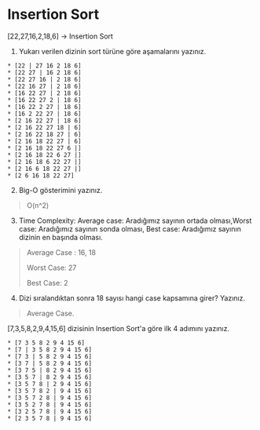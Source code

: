 # Insertion Sort

[22,27,16,2,18,6] -> Insertion Sort

1. Yukarı verilen dizinin sort türüne göre aşamalarını yazınız.

```
* [22 | 27 16 2 18 6]
* [22 27 | 16 2 18 6]
* [22 27 16 | 2 18 6]
* [22 16 27 | 2 18 6]
* [16 22 27 | 2 18 6]
* [16 22 27 2 | 18 6]
* [16 22 2 27 | 18 6]
* [16 2 22 27 | 18 6]
* [2 16 22 27 | 18 6]
* [2 16 22 27 18 | 6]
* [2 16 22 18 27 | 6]
* [2 16 18 22 27 | 6]
* [2 16 18 22 27 6 |]
* [2 16 18 22 6 27 |]
* [2 16 18 6 22 27 |]
* [2 16 6 18 22 27 |]
* [2 6 16 18 22 27]
``` 

2. Big-O gösterimini yazınız.

> O(n^2)

3. Time Complexity: Average case: Aradığımız sayının ortada olması,Worst case: Aradığımız sayının sonda olması, Best case: Aradığımız sayının dizinin en başında olması.

> Average Case : 16, 18
> 
> Worst Case: 27
> 
> Best Case: 2

4. Dizi sıralandıktan sonra 18 sayısı hangi case kapsamına girer? Yazınız.

> Average Case.

[7,3,5,8,2,9,4,15,6] dizisinin Insertion Sort'a göre ilk 4 adımını yazınız.

```
* [7 3 5 8 2 9 4 15 6]
* [7 | 3 5 8 2 9 4 15 6]
* [7 3 | 5 8 2 9 4 15 6]
* [3 7 | 5 8 2 9 4 15 6]
* [3 7 5 | 8 2 9 4 15 6]
* [3 5 7 | 8 2 9 4 15 6]
* [3 5 7 8 | 2 9 4 15 6]
* [3 5 7 8 2 | 9 4 15 6]
* [3 5 7 2 8 | 9 4 15 6]
* [3 5 2 7 8 | 9 4 15 6]
* [3 2 5 7 8 | 9 4 15 6]
* [2 3 5 7 8 | 9 4 15 6]
```